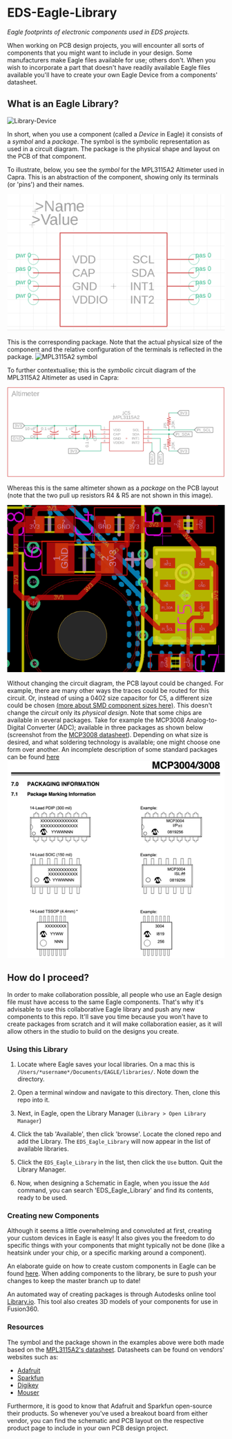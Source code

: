 # EDS-Eagle-Library
_Eagle footprints of electronic components used in EDS projects._

When working on PCB design projects, you will encounter all sorts of components that you might want to include in your design. Some manufacturers make Eagle files available for use; others don't. When you wish to incorporate a part that doesn't have readily available Eagle files available you'll have to create your own Eagle Device from a components' datasheet.

## What is an Eagle Library?

![Library-Device](https://www.autodesk.com/products/eagle/blog/wp-content/uploads/2017/03/2017-03-08_14-58-22-1.png)

In short, when you use a component (called a *Device* in Eagle) it consists of a *symbol* and a *package*. The symbol is the symbolic representation as used in a circuit diagram. The package is the physical shape and layout on the PCB of that component.

To illustrate, below, you see the *symbol* for the MPL3115A2 Altimeter used in Capra. This is an abstraction of the component, showing only its terminals (or 'pins') and their names.

![MPL3115A2 symbol](https://raw.githubusercontent.com/EverydayDesignStudio/guides/master/images/Eagle/EagleSymbol1.png)

This is the corresponding package. Note that the actual physical size of the component and the relative configuration of the terminals is reflected in the package.
![MPL3115A2 symbol](https://raw.githubusercontent.com/EverydayDesignStudio/guides/master/images/capra/EaglePackage1.png)

To further contextualise; this is the *symbolic* circuit diagram of the MPL3115A2 Altimeter as used in Capra:

![Eagle Symbol](https://raw.githubusercontent.com/EverydayDesignStudio/guides/master/images/Eagle/EagleSymbol2.png)

Whereas this is the same altimeter shown  as a *package* on the PCB layout (note that the two pull up resistors R4 & R5 are not shown in this image).

![Eagle Package](https://raw.githubusercontent.com/EverydayDesignStudio/guides/master/images/Eagle/EaglePackage2.png)

Without changing the circuit diagram, the PCB layout could be changed. For example, there are many other ways the traces could be routed for this circuit. Or, instead of using a 0402 size capacitor for C5, a different size could be chosen [(more about SMD component sizes here)](http://www.resistorguide.com/resistor-sizes-and-packages/). This doesn't change the *circuit* only its *physical design*. Note that some chips are available in several packages. Take for example the MCP3008 Analog-to-Digital Converter (ADC); available in three packages as shown below (screenshot from the [MCP3008 datasheet](http://ww1.microchip.com/downloads/en/DeviceDoc/21295d.pdf)). Depending on what size is desired, and what soldering technology is available; one might choose one form over another. An incomplete description of some standard packages can be found [here](https://www.electronics-notes.com/articles/electronic_components/surface-mount-technology-smd-smt/packages.php)
![MCP3008 Packages](https://raw.githubusercontent.com/EverydayDesignStudio/guides/master/images/Eagle/Packages.png)

## How do I proceed?
In order to make collaboration possible, all people who use an Eagle design file must have access to the same Eagle components. That's why it's advisable to use this collaborative Eagle library and push any new components to this repo. It'll save you time because you won't have to create packages from scratch and it will make collaboration easier, as it will allow others in the studio to build on the designs you create.

### Using this Library

1. Locate where Eagle saves your local libraries. On a mac this is `/Users/*username*/Documents/EAGLE/libraries/`. Note down the directory.

2. Open a terminal window and navigate to this directory. Then, clone this repo into it.

3. Next, in Eagle, open the Library Manager (`Library > Open Library Manager`)

4. Click the tab 'Available', then click 'browse'. Locate the cloned repo and add the Library. The `EDS_Eagle_Library` will now appear in the list of available libraries.

5. Click the `EDS_Eagle_Library` in the list, then click the `Use` button. Quit the Library Manager.

6. Now, when designing a Schematic in Eagle, when you issue the `Add` command, you can search 'EDS_Eagle_Library' and find its contents, ready to be used.

### Creating new Components

Although it seems a little overwhelming and convoluted at first, creating your custom devices in Eagle is easy! It also gives you the freedom to do specific things with your components that might typically not be done (like a heatsink under your chip, or a specific marking around a component).

An elaborate guide on how to create custom components in Eagle can be found [here](https://www.autodesk.com/products/eagle/blog/library-basics-part-1-creating-first-package-autodesk-eagle/). When adding components to the library, be sure to push your changes to keep the master branch up to date!

An automated way of creating packages is through Autodesks online tool [Library.io](https://library.io/). This tool also creates 3D models of your components for use in Fusion360.

### Resources

The symbol and the package shown in the examples above were both made based on the [MPL3115A2's datasheet](https://cdn.sparkfun.com/datasheets/Sensors/Pressure/MPL3115A2.pdf). Datasheets can be found on vendors' websites such as:
- [Adafruit](https://www.adafruit.com/)
- [Sparkfun](https://www.sparkfun.com/)
- [Digikey](https://www.digikey.ca/)
- [Mouser](https://www.mouser.ca/)

Furthermore, it is good to know that Adafruit and Sparkfun open-source their products. So whenever you've used a breakout board from either vendor, you can find the schematic and PCB layout on the respective product page to include in your own PCB design project.
